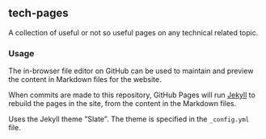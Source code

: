 ## tech-pages

A collection of useful or not so useful pages on any technical related topic.

### Usage

The in-browser file editor on GitHub can be used to maintain and preview the content in Markdown files for the website.

When commits are made to this repository, GitHub Pages will run [Jekyll](https://jekyllrb.com/) to rebuild the pages in the site, from the content in the Markdown files.

Uses the Jekyll theme "Slate". The theme is specified in the `_config.yml` file.
